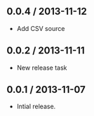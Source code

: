 0.0.4 / 2013-11-12
------------------
* Add CSV source

0.0.2 / 2013-11-11
------------------
* New release task

0.0.1 / 2013-11-07
------------------
* Intial release.

